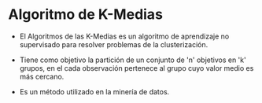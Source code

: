 
# Algoritmo de K-Medias

- El Algoritmos de las K-Medias es un algoritmo de aprendizaje no supervisado para resolver problemas de la clusterización.

- Tiene como objetivo la partición de un conjunto de 'n' objetivos en 'k' grupos, en el cada observación pertenece al grupo cuyo valor medio es más cercano.

- Es un método utilizado en la minería de datos.